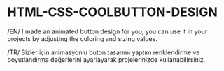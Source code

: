 # HTML-CSS-COOLBUTTON-DESIGN

/EN/ I made an animated button design for you, you can use it in your projects by adjusting the coloring and sizing values.  


/TR/ Sizler için animasyonlu buton tasarımı yaptım renklendirme ve boyutlandırma değerlerini ayarlayarak projelerinizde kullanabilirsiniz.


